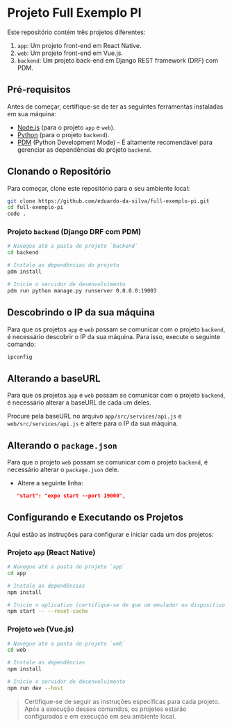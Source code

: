 # Projeto Full Exemplo PI

Este repositório contém três projetos diferentes:

1. `app`: Um projeto front-end em React Native.
2. `web`: Um projeto front-end em Vue.js.
3. `backend`: Um projeto back-end em Django REST framework (DRF) com PDM.

## Pré-requisitos

Antes de começar, certifique-se de ter as seguintes ferramentas instaladas em sua máquina:

- [Node.js](https://nodejs.org/) (para o projeto `app` e `web`).
- [Python](https://www.python.org/) (para o projeto `backend`).
- [PDM](https://pdm.fming.dev/) (Python Development Mode) - É altamente recomendável para gerenciar as dependências do projeto `backend`.

## Clonando o Repositório

Para começar, clone este repositório para o seu ambiente local:

```bash
git clone https://github.com/eduardo-da-silva/full-exemplo-pi.git
cd full-exemplo-pi
code .
```

### Projeto `backend` (Django DRF com PDM)

```bash
# Navegue até a pasta do projeto `backend`
cd backend

# Instale as dependências do projeto
pdm install

# Inicie o servidor de desenvolvimento
pdm run python manage.py runserver 0.0.0.0:19003
```

## Descobrindo o IP da sua máquina

Para que os projetos `app` e `web` possam se comunicar com o projeto `backend`, é necessário descobrir o IP da sua máquina. Para isso, execute o seguinte comando:

```bash
ipconfig
```

## Alterando a baseURL

Para que os projetos `app` e `web` possam se comunicar com o projeto `backend`, é necessário alterar a baseURL de cada um deles.

Procure pela baseURL no arquivo `app/src/services/api.js` e `web/src/services/api.js` e altere para o IP da sua máquina.

## Alterando o `package.json`

Para que o projeto `web` possam se comunicar com o projeto `backend`, é necessário alterar o `package.json` dele. 

- Altere a seguinte linha:

```json
   "start": "expo start --port 19000",
```

## Configurando e Executando os Projetos

Aqui estão as instruções para configurar e iniciar cada um dos projetos:

### Projeto `app` (React Native)

```bash
# Navegue até a pasta do projeto `app`
cd app

# Instale as dependências
npm install

# Inicie o aplicativo (certifique-se de que um emulador ou dispositivo esteja conectado)
npm start -- --reset-cache
```

### Projeto `web` (Vue.js)

```bash
# Navegue até a pasta do projeto `web`
cd web

# Instale as dependências
npm install

# Inicie o servidor de desenvolvimento
npm run dev --host
```

> Certifique-se de seguir as instruções específicas para cada projeto. Após a execução desses comandos, os projetos estarão configurados e em execução em seu ambiente local.
